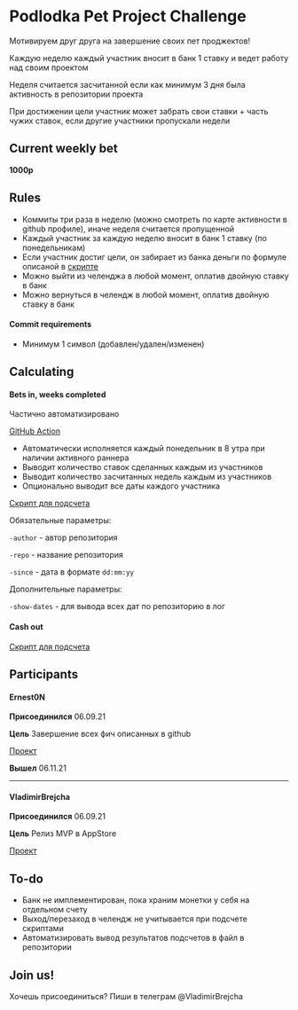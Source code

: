 # Podlodka Pet Project Challenge

Мотивируем друг друга на завершение своих пет проджектов!

Каждую неделю каждый участник вносит в банк 1 ставку и ведет работу над своим проектом

Неделя считается засчитанной если как минимум 3 дня была активность в репозитории проекта

При достижении цели участник может забрать свои ставки + часть чужих ставок, если другие участники пропускали недели

## Current weekly bet

**1000р**

## Rules

- Коммиты три раза в неделю (можно смотреть по карте активности в github профиле), иначе неделя считается пропущенной
- Каждый участник за каждую неделю вносит в банк 1 ставку (по понедельникам)
- Если участник достиг цели, он забирает из банка деньги по формуле описаной в [скрипте](ChallengeWinCalculator.swift)
- Можно выйти из челенджа в любой момент, оплатив двойную ставку в банк
- Можно вернуться в челендж в любой момент, оплатив двойную ставку в банк

#### Commit requirements

- Минимум 1 символ (добавлен/удален/изменен)

## Calculating

#### Bets in, weeks completed

Частично автоматизировано

[GitHub Action](.github/workflows/calculateParticipantsWeeks.yml)

- Автоматически исполняется каждый понедельник в 8 утра при наличии активного раннера
- Выводит количество ставок сделанных каждым из участников
- Выводит количество засчитанных недель каждым из участников
- Опционально выводит все даты каждого участника

[Скрипт для подсчета](ChallengeActiveWeeksCalculator.swift)

Обязательные параметры:

`-author` - автор репозитория

`-repo` - название репозитория

`-since` - дата в формате `dd:mm:yy`

Дополнительные параметры:

`-show-dates` - для вывода всех дат по репозиторию в лог

#### Cash out

[Скрипт для подсчета](ChallengeWinCalculator.swift)

## Participants

#### Ernest0N

**Присоединился** 06.09.21

**Цель** Завершение всех фич описанных в github

[Проект](https://github.com/Ernest0-Production/RedmineClient)

**Вышел** 06.11.21

---

#### VladimirBrejcha

**Присоединился** 06.09.21

**Цель** Релиз MVP в AppStore

[Проект](https://github.com/VladimirBrejcha/Rise)

## To-do

- Банк не имплементирован, пока храним монетки у себя на отдельном счету
- Выход/перезаход в челендж не учитывается при подсчете скриптами
- Автоматизировать вывод результатов подсчетов в файл в репозитории

## Join us!

Хочешь присоединиться? Пиши в телеграм @VladimirBrejcha
